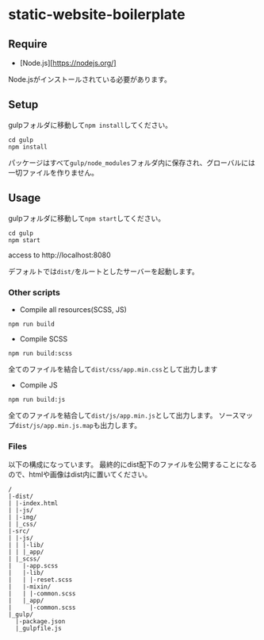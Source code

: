 # static-website-boilerplate

## Require
- [Node.js][https://nodejs.org/]

Node.jsがインストールされている必要があります。

## Setup
gulpフォルダに移動して`npm install`してください。

```shell
cd gulp
npm install
```

パッケージはすべて`gulp/node_modules`フォルダ内に保存され、グローバルには一切ファイルを作りません。

## Usage
gulpフォルダに移動して`npm start`してください。

```shell
cd gulp
npm start
```
access to http://localhost:8080

デフォルトでは`dist/`をルートとしたサーバーを起動します。

### Other scripts

- Compile all resources(SCSS, JS)
```shell
npm run build
```

- Compile SCSS
```shell
npm run build:scss
```
全てのファイルを結合して`dist/css/app.min.css`として出力します

- Compile JS
```shell
npm run build:js
```
全てのファイルを結合して`dist/js/app.min.js`として出力します。
ソースマップ`dist/js/app.min.js.map`も出力します。

### Files
以下の構成になっています。
最終的にdist配下のファイルを公開することになるので、htmlや画像はdist内に置いてください。

```
/
|-dist/
| |-index.html
| |-js/
| |-img/
| |_css/
|-src/
| |-js/
| | |-lib/
| | |_app/
| |_scss/
|   |-app.scss
|   |-lib/
|   | |-reset.scss
|   |-mixin/
|   | |-common.scss
|   |_app/
|     |-common.scss
|_gulp/
  |-package.json
  |_gulpfile.js
```
